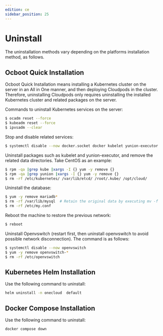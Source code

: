 ```yaml
---
edition: ce
sidebar_position: 25
---
```


# Uninstall

The uninstallation methods vary depending on the platforms installation method, as follows.

## Ocboot Quick Installation

Ocboot Quick Installation means installing a Kubernetes cluster on the server in an All in One manner, and then deploying Cloudpods in the cluster. Therefore, uninstalling Cloudpods only requires uninstalling the installed Kubernetes cluster and related packages on the server.

Commands to uninstall Kubernetes services on the server:

```bash
$ ocadm reset --force
$ kubeadm reset --force
$ ipvsadm --clear
```

Stop and disable related services:

```bash
$ systemctl disable --now docker.socket docker kubelet yunion-executor
```

Uninstall packages such as kubelet and yunion-executor, and remove the related data directories. Take CentOS as an example:

```bash
$ rpm -qa |grep kube |xargs -I {} yum -y remove {} 
$ rpm -qa |grep yunion |xargs -I {} yum -y remove {}
$ rm -rf /etc/kubernetes/ /var/lib/etcd/ /root/.kube/ /opt/cloud/
```

Uninstall the database:

```bash
$ yum -y remove mariadb*
$ rm -rf /var/lib/mysql  # Retain the original data by executing mv -f /var/lib/mysql /var/lib/mysql.$(date +"%Y%m%d-%H%M").bak
$ rm -rf /etc/my.conf
```

Reboot the machine to restore the previous network:

```bash
$ reboot
```

Uninstall Openvswitch (restart first, then uninstall openvswitch to avoid possible network disconnection). The command is as follows:

```bash
$ systemctl disable --now openvswitch
$ yum -y remove openvswitch-*
$ rm -rf /etc/openvswitch
```

## Kubernetes Helm Installation

Use the following command to uninstall:

```bash
helm uninstall -n onecloud  default
```

## Docker Compose Installation

Use the following command to uninstall:

```bash
docker compose down
```